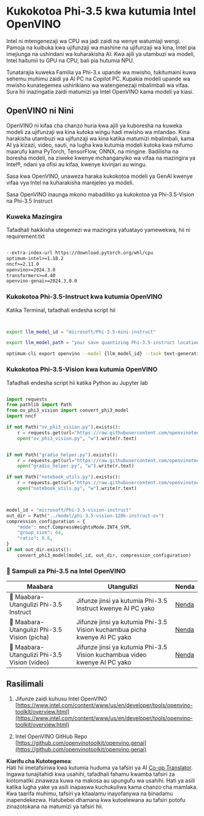 <!--
CO_OP_TRANSLATOR_METADATA:
{
  "original_hash": "3139a6a82f357a9f90f1fe51c4caf65a",
  "translation_date": "2025-07-16T22:03:31+00:00",
  "source_file": "md/01.Introduction/04/UsingIntelOpenVINOQuantifyingPhi.md",
  "language_code": "sw"
}
-->
# **Kukokotoa Phi-3.5 kwa kutumia Intel OpenVINO**

Intel ni mtengenezaji wa CPU wa jadi zaidi na wenye watumiaji wengi. Pamoja na kuibuka kwa ujifunzaji wa mashine na ujifunzaji wa kina, Intel pia imejiunga na ushindani wa kuharakisha AI. Kwa ajili ya utambuzi wa modeli, Intel haitumii tu GPU na CPU, bali pia hutumia NPU.

Tunatarajia kuweka Familia ya Phi-3.x upande wa mwisho, tukitumaini kuwa sehemu muhimu zaidi ya AI PC na Copilot PC. Kupakia modeli upande wa mwisho kunategemea ushirikiano wa watengenezaji mbalimbali wa vifaa. Sura hii inazingatia zaidi matumizi ya Intel OpenVINO kama modeli ya kiasi.

## **OpenVINO ni Nini**

OpenVINO ni kifaa cha chanzo huria kwa ajili ya kuboresha na kuweka modeli za ujifunzaji wa kina kutoka wingu hadi mwisho wa mtandao. Kina harakisha utambuzi wa ujifunzaji wa kina katika matumizi mbalimbali, kama AI ya kizazi, video, sauti, na lugha kwa kutumia modeli kutoka kwa mifumo maarufu kama PyTorch, TensorFlow, ONNX, na mingine. Badilisha na boresha modeli, na ziweke kwenye mchanganyiko wa vifaa na mazingira ya Intel®, ndani ya ofisi au kifaa, kwenye kivinjari au wingu.

Sasa kwa OpenVINO, unaweza haraka kukokotoa modeli ya GenAI kwenye vifaa vya Intel na kuharakisha marejeleo ya modeli.

Sasa OpenVINO inaunga mkono mabadiliko ya kukokotoa ya Phi-3.5-Vision na Phi-3.5 Instruct

### **Kuweka Mazingira**

Tafadhali hakikisha utegemezi wa mazingira yafuatayo yamewekwa, hii ni requirement.txt

```txt

--extra-index-url https://download.pytorch.org/whl/cpu
optimum-intel>=1.18.2
nncf>=2.11.0
openvino>=2024.3.0
transformers>=4.40
openvino-genai>=2024.3.0.0

```

### **Kukokotoa Phi-3.5-Instruct kwa kutumia OpenVINO**

Katika Terminal, tafadhali endesha script hii

```bash


export llm_model_id = "microsoft/Phi-3.5-mini-instruct"

export llm_model_path = "your save quantizing Phi-3.5-instruct location"

optimum-cli export openvino --model {llm_model_id} --task text-generation-with-past --weight-format int4 --group-size 128 --ratio 0.6  --sym  --trust-remote-code {llm_model_path}


```

### **Kukokotoa Phi-3.5-Vision kwa kutumia OpenVINO**

Tafadhali endesha script hii katika Python au Jupyter lab

```python

import requests
from pathlib import Path
from ov_phi3_vision import convert_phi3_model
import nncf

if not Path("ov_phi3_vision.py").exists():
    r = requests.get(url="https://raw.githubusercontent.com/openvinotoolkit/openvino_notebooks/latest/notebooks/phi-3-vision/ov_phi3_vision.py")
    open("ov_phi3_vision.py", "w").write(r.text)


if not Path("gradio_helper.py").exists():
    r = requests.get(url="https://raw.githubusercontent.com/openvinotoolkit/openvino_notebooks/latest/notebooks/phi-3-vision/gradio_helper.py")
    open("gradio_helper.py", "w").write(r.text)

if not Path("notebook_utils.py").exists():
    r = requests.get(url="https://raw.githubusercontent.com/openvinotoolkit/openvino_notebooks/latest/utils/notebook_utils.py")
    open("notebook_utils.py", "w").write(r.text)



model_id = "microsoft/Phi-3.5-vision-instruct"
out_dir = Path("../model/phi-3.5-vision-128k-instruct-ov")
compression_configuration = {
    "mode": nncf.CompressWeightsMode.INT4_SYM,
    "group_size": 64,
    "ratio": 0.6,
}
if not out_dir.exists():
    convert_phi3_model(model_id, out_dir, compression_configuration)

```

### **🤖 Sampuli za Phi-3.5 na Intel OpenVINO**

| Maabara    | Utangulizi | Nenda |
| -------- | ------- |  ------- |
| 🚀 Maabara-Utangulizi Phi-3.5 Instruct  | Jifunze jinsi ya kutumia Phi-3.5 Instruct kwenye AI PC yako    |  [Nenda](../../../../../code/09.UpdateSamples/Aug/intel-phi35-instruct-zh.ipynb)    |
| 🚀 Maabara-Utangulizi Phi-3.5 Vision (picha) | Jifunze jinsi ya kutumia Phi-3.5 Vision kuchambua picha kwenye AI PC yako      |  [Nenda](../../../../../code/09.UpdateSamples/Aug/intel-phi35-vision-img.ipynb)    |
| 🚀 Maabara-Utangulizi Phi-3.5 Vision (video)   | Jifunze jinsi ya kutumia Phi-3.5 Vision kuchambua video kwenye AI PC yako    |  [Nenda](../../../../../code/09.UpdateSamples/Aug/intel-phi35-vision-video.ipynb)    |

## **Rasilimali**

1. Jifunze zaidi kuhusu Intel OpenVINO [https://www.intel.com/content/www/us/en/developer/tools/openvino-toolkit/overview.html](https://www.intel.com/content/www/us/en/developer/tools/openvino-toolkit/overview.html)

2. Intel OpenVINO GitHub Repo [https://github.com/openvinotoolkit/openvino.genai](https://github.com/openvinotoolkit/openvino.genai)

**Kiarifu cha Kutotegemea**:  
Hati hii imetafsiriwa kwa kutumia huduma ya tafsiri ya AI [Co-op Translator](https://github.com/Azure/co-op-translator). Ingawa tunajitahidi kwa usahihi, tafadhali fahamu kwamba tafsiri za kiotomatiki zinaweza kuwa na makosa au upungufu wa usahihi. Hati ya asili katika lugha yake ya asili inapaswa kuchukuliwa kama chanzo cha mamlaka. Kwa taarifa muhimu, tafsiri ya kitaalamu inayofanywa na binadamu inapendekezwa. Hatubebei dhamana kwa kutoelewana au tafsiri potofu zinazotokana na matumizi ya tafsiri hii.